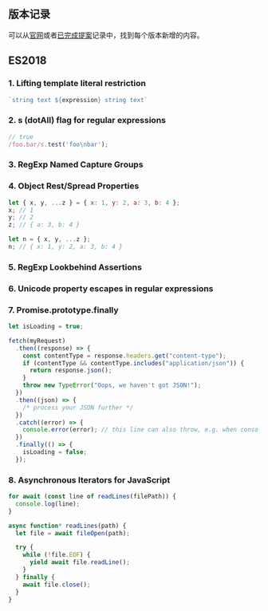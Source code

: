 ## 版本记录
可以从[官网](https://tc39.es/ecma262/)或者[已完成提案](https://github.com/tc39/proposals/blob/main/finished-proposals.md)记录中，找到每个版本新增的内容。
## ES2018
### 1. Lifting template literal restriction

```js
`string text ${expression} string text`
```

### 2. s (dotAll) flag for regular expressions

```js
// true
/foo.bar/s.test('foo\nbar');
```

### 3. RegExp Named Capture Groups

### 4. Object Rest/Spread Properties

```js
let { x, y, ...z } = { x: 1, y: 2, a: 3, b: 4 };
x; // 1
y; // 2
z; // { a: 3, b: 4 }
```

```js
let n = { x, y, ...z };
n; // { x: 1, y: 2, a: 3, b: 4 }
```

### 5. RegExp Lookbehind Assertions

### 6. Unicode property escapes in regular expressions

### 7. Promise.prototype.finally
```js
let isLoading = true;

fetch(myRequest)
  .then((response) => {
    const contentType = response.headers.get("content-type");
    if (contentType && contentType.includes("application/json")) {
      return response.json();
    }
    throw new TypeError("Oops, we haven't got JSON!");
  })
  .then((json) => {
    /* process your JSON further */
  })
  .catch((error) => {
    console.error(error); // this line can also throw, e.g. when console = {}
  })
  .finally(() => {
    isLoading = false;
  });
```

### 8. Asynchronous Iterators for JavaScript

```js
for await (const line of readLines(filePath)) {
  console.log(line);
}
```

```js
async function* readLines(path) {
  let file = await fileOpen(path);

  try {
    while (!file.EOF) {
      yield await file.readLine();
    }
  } finally {
    await file.close();
  }
}
```